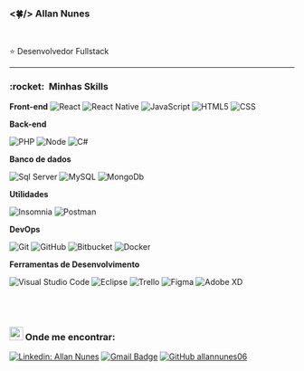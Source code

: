 ### <🍀/> Allan Nunes 

<br>

 :star: Desenvolvedor Fullstack

----
<h3> :rocket: &nbsp;Minhas Skills </h3>

**Front-end**
  ![React](https://img.shields.io/badge/-React-333333?style=flat&logo=react)
  ![React Native](https://img.shields.io/badge/-React%20Native-333333?style=flat&logo=react)
  ![JavaScript](https://img.shields.io/badge/-JavaScript-333333?style=flat&logo=javascript)
  ![HTML5](https://img.shields.io/badge/-HTML5-333333?style=flat&logo=HTML5)
  ![CSS](https://img.shields.io/badge/-CSS-333333?style=flat&logo=CSS3&logoColor=1572B6)
 
**Back-end**

  ![PHP](https://img.shields.io/badge/-PHP-333333?style=flat&logo=php&logoColor=00599C)
  ![Node](https://img.shields.io/badge/-NodeJs-333333?style=flat&logo=javascript&logoColor=81B847)
  ![C#](https://img.shields.io/badge/-Csharp-333333?style=flat&logo=C%2B%2B&&logoColor=993399)

**Banco de dados**

  ![Sql Server](https://img.shields.io/badge/-Sql%20Server-333333?style=flat&logo=microsoftsqlserver&logoColor=#1F8637)
  ![MySQL](https://img.shields.io/badge/-MySQL-333333?style=flat&logo=mysql)
  ![MongoDb](https://img.shields.io/badge/-MongoDb-333333?style=flat&logo=mongodb&logoColor=#1F8637)

**Utilidades**

  ![Insomnia](https://img.shields.io/badge/-Insomnia-333333?style=flat&logo=insomnia)
  ![Postman](https://img.shields.io/badge/-Postman-333333?style=flat&logo=postman)

**DevOps**

  ![Git](https://img.shields.io/badge/-Git-333333?style=flat&logo=git)
  ![GitHub](https://img.shields.io/badge/-GitHub-333333?style=flat&logo=github)
  ![Bitbucket](https://img.shields.io/badge/-Bitbucket-333333?style=flat&logo=bitbucket)
  ![Docker](https://img.shields.io/badge/-Docker-333333?style=flat&logo=docker)

**Ferramentas de Desenvolvimento**

  ![Visual Studio Code](https://img.shields.io/badge/-Visual%20Studio%20Code-333333?style=flat&logo=visual-studio-code&logoColor=007ACC)
  ![Eclipse](https://img.shields.io/badge/-Eclipse-333333?style=flat&logo=eclipse-ide&logoColor=2C2255)
  ![Trello](https://img.shields.io/badge/-Trello-333333?style=flat&logo=trello&logoColor=007ACC)
  ![Figma](https://img.shields.io/badge/-Figma-333333?style=flat&logo=figma&logoColor=007ACC)
  ![Adobe XD](https://img.shields.io/badge/-Adobe%20XD-333333?style=flat&logo=adobe-xd&logoColor=007ACC)

<br/>


<br/>

<h3> <img src="https://github.com/TheDudeThatCode/TheDudeThatCode/blob/master/Assets/Earth.gif" width="24px"> Onde me encontrar: </h3> 

[![Linkedin: Allan Nunes](https://img.shields.io/badge/-ALLANNUNES-blue?style=flat-square&logo=Linkedin&logoColor=white&link=https://www.linkedin.com/in/allan-vieira-nunes-73a38296/)](https://www.linkedin.com/in/allan-vieira-nunes-73a38296/)
[![Gmail Badge](https://img.shields.io/badge/-allan.vieira06@gmail.com-006bed?style=flat-square&logo=Gmail&logoColor=white&link=mailto:allan.vieira06@gmail.com)](mailto:allan.vieira06@gmail.com)
[![GitHub allannunes06]( https://img.shields.io/github/followers/VanessaSwerts?label=allannunes06&style=social)](https://github.com/allannunes06)
